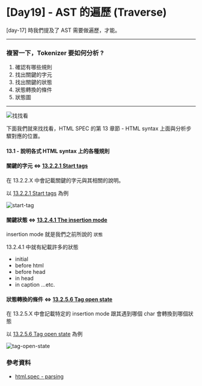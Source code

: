 # [Day19] - AST 的遍歷 (Traverse)

[day-17] 時我們提及了 AST 需要做遍歷，才能。

---

### 複習一下，Tokenizer 要如何分析 ?

1. 確認有哪些規則
2. 找出關鍵的字元
3. 找出關鍵的狀態
4. 狀態轉換的條件
5. 狀態圖

----

![找找看](./find.png)

下面我們就來找找看，HTML SPEC 的第 13 章節 - HTML syntax 上面與分析步驟對應的位置。

#### 13.1 - 說明各式 HTML syntax 上的各種規則

#### 關鍵的字元 <=> [13.2.2.1 Start tags](https://html.spec.whatwg.org/multipage/syntax.html#start-tags)

在 13.2.2.X 中會記載關鍵的字元與其相關的說明。

以 [13.2.2.1 Start tags](https://html.spec.whatwg.org/multipage/syntax.html#start-tags) 為例

![start-tag](./start-tag.png)

#### 關鍵狀態 <=> [13.2.4.1 The insertion mode](https://html.spec.whatwg.org/multipage/parsing.html#the-insertion-mode)

insertion mode 就是我們之前所說的 `狀態`

13.2.4.1 中就有紀載許多的狀態

- initial 
- before html
- before head
- in head
- in caption ...etc.

#### 狀態轉換的條件 <=> [13.2.5.6 Tag open state](https://html.spec.whatwg.org/multipage/parsing.html#tag-open-state)

在 13.2.5.X 中會記載特定的 insertion mode 跟其遇到哪個 char 會轉換到哪個狀態

以 [13.2.5.6 Tag open state](https://html.spec.whatwg.org/multipage/parsing.html#tag-open-state) 為例

![tag-open-state](./tag-open-state.png)

### 參考資料

- [html.spec - parsing](https://html.spec.whatwg.org/multipage/parsing.html)
